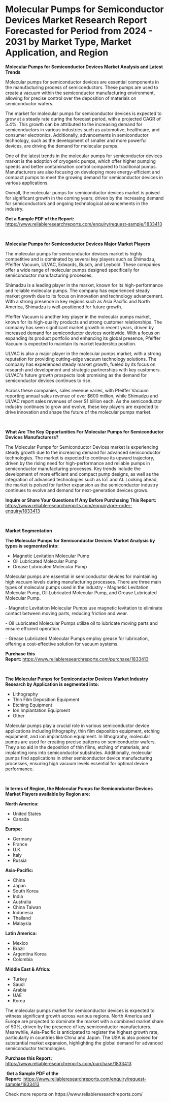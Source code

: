 <p><h1>Molecular Pumps for Semiconductor Devices Market Research Report Forecasted for Period from 2024 -  2031 by Market Type, Market Application, and Region</h1></p><p><strong>Molecular Pumps for Semiconductor Devices Market Analysis and Latest Trends</strong></p>
<p><p>Molecular pumps for semiconductor devices are essential components in the manufacturing process of semiconductors. These pumps are used to create a vacuum within the semiconductor manufacturing environment, allowing for precise control over the deposition of materials on semiconductor wafers.</p><p>The market for molecular pumps for semiconductor devices is expected to grow at a steady rate during the forecast period, with a projected CAGR of 5.4%. This growth can be attributed to the increasing demand for semiconductors in various industries such as automotive, healthcare, and consumer electronics. Additionally, advancements in semiconductor technology, such as the development of smaller and more powerful devices, are driving the demand for molecular pumps.</p><p>One of the latest trends in the molecular pumps for semiconductor devices market is the adoption of cryogenic pumps, which offer higher pumping speeds and better contamination control compared to traditional pumps. Manufacturers are also focusing on developing more energy-efficient and compact pumps to meet the growing demand for semiconductor devices in various applications.</p><p>Overall, the molecular pumps for semiconductor devices market is poised for significant growth in the coming years, driven by the increasing demand for semiconductors and ongoing technological advancements in the industry.</p></p>
<p><strong>Get a Sample PDF of the Report:&nbsp;</strong> <a href="https://www.reliableresearchreports.com/enquiry/request-sample/1833413">https://www.reliableresearchreports.com/enquiry/request-sample/1833413</a></p>
<p>&nbsp;</p>
<p><strong>Molecular Pumps for Semiconductor Devices Major Market Players</strong></p>
<p><p>The molecular pumps for semiconductor devices market is highly competitive and is dominated by several key players such as Shimadzu, Pfeiffer Vacuum, ULVAC, Edwards, Busch, and Leybold. These companies offer a wide range of molecular pumps designed specifically for semiconductor manufacturing processes.</p><p>Shimadzu is a leading player in the market, known for its high-performance and reliable molecular pumps. The company has experienced steady market growth due to its focus on innovation and technology advancement. With a strong presence in key regions such as Asia Pacific and North America, Shimadzu is well-positioned for future growth.</p><p>Pfeiffer Vacuum is another key player in the molecular pumps market, known for its high-quality products and strong customer relationships. The company has seen significant market growth in recent years, driven by increased demand for semiconductor devices worldwide. With a focus on expanding its product portfolio and enhancing its global presence, Pfeiffer Vacuum is expected to maintain its market leadership position.</p><p>ULVAC is also a major player in the molecular pumps market, with a strong reputation for providing cutting-edge vacuum technology solutions. The company has experienced steady market growth, fueled by its focus on research and development and strategic partnerships with key customers. ULVAC's future growth prospects look promising as the demand for semiconductor devices continues to rise.</p><p>Across these companies, sales revenue varies, with Pfeiffer Vacuum reporting annual sales revenue of over $600 million, while Shimadzu and ULVAC report sales revenues of over $1 billion each. As the semiconductor industry continues to grow and evolve, these key players are expected to drive innovation and shape the future of the molecular pumps market.</p></p>
<p>&nbsp;</p>
<p><strong>What Are The Key Opportunities For Molecular Pumps for Semiconductor Devices Manufacturers?</strong></p>
<p><p>The Molecular Pumps for Semiconductor Devices market is experiencing steady growth due to the increasing demand for advanced semiconductor technologies. The market is expected to continue its upward trajectory, driven by the rising need for high-performance and reliable pumps in semiconductor manufacturing processes. Key trends include the development of more efficient and compact pump designs, as well as the integration of advanced technologies such as IoT and AI. Looking ahead, the market is poised for further expansion as the semiconductor industry continues to evolve and demand for next-generation devices grows.</p></p>
<p><strong>Inquire or Share Your Questions If Any Before Purchasing This Report:</strong> <a href="https://www.reliableresearchreports.com/enquiry/pre-order-enquiry/1833413">https://www.reliableresearchreports.com/enquiry/pre-order-enquiry/1833413</a></p>
<p>&nbsp;</p>
<p><strong>Market Segmentation</strong></p>
<p><strong>The Molecular Pumps for Semiconductor Devices Market Analysis by types is segmented into:</strong></p>
<p><ul><li>Magnetic Levitation Molecular Pump</li><li>Oil Lubricated Molecular Pump</li><li>Grease Lubricated Molecular Pump</li></ul></p>
<p><p>Molecular pumps are essential in semiconductor devices for maintaining high vacuum levels during manufacturing processes. There are three main types of molecular pumps used in the industry - Magnetic Levitation Molecular Pump, Oil Lubricated Molecular Pump, and Grease Lubricated Molecular Pump.</p><p>- Magnetic Levitation Molecular Pumps use magnetic levitation to eliminate contact between moving parts, reducing friction and wear.</p><p>- Oil Lubricated Molecular Pumps utilize oil to lubricate moving parts and ensure efficient operation.</p><p>- Grease Lubricated Molecular Pumps employ grease for lubrication, offering a cost-effective solution for vacuum systems.</p></p>
<p><strong>Purchase this Report:&nbsp;</strong><a href="https://www.reliableresearchreports.com/purchase/1833413">https://www.reliableresearchreports.com/purchase/1833413</a></p>
<p>&nbsp;</p>
<p><strong>The Molecular Pumps for Semiconductor Devices Market Industry Research by Application is segmented into:</strong></p>
<p><ul><li>Lithography</li><li>Thin Film Deposition Equipment</li><li>Etching Equipment</li><li>Ion Implantation Equipment</li><li>Other</li></ul></p>
<p><p>Molecular pumps play a crucial role in various semiconductor device applications including lithography, thin film deposition equipment, etching equipment, and ion implantation equipment. In lithography, molecular pumps are used for creating precise patterns on semiconductor wafers. They also aid in the deposition of thin films, etching of materials, and implanting ions into semiconductor substrates. Additionally, molecular pumps find applications in other semiconductor device manufacturing processes, ensuring high vacuum levels essential for optimal device performance.</p></p>
<p>&nbsp;</p>
<p><strong>In terms of Region, the Molecular Pumps for Semiconductor Devices Market Players available by Region are:</strong></p>
<p>
    <p> <strong> North America: </strong>
        <ul>
            <li>United States</li>
            <li>Canada</li>
        </ul>
        </p> 
    <p> <strong> Europe: </strong>
        <ul>
            <li>Germany</li>
            <li>France</li>
            <li>U.K.</li>
            <li>Italy</li>
            <li>Russia</li>
        </ul>
        </p> 
    <p> <strong> Asia-Pacific: </strong>
        <ul>
            <li>China</li>
            <li>Japan</li>
            <li>South Korea</li>
            <li>India</li>
            <li>Australia</li>
            <li>China Taiwan</li>
            <li>Indonesia</li>
            <li>Thailand</li>
            <li>Malaysia</li>
        </ul>
        </p> 
    <p> <strong> Latin America: </strong>
        <ul>
            <li>Mexico</li>
            <li>Brazil</li>
            <li>Argentina Korea</li>
            <li>Colombia</li>
        </ul>
        </p> 
    <p> <strong> Middle East & Africa: </strong>
        <ul>
            <li>Turkey</li>
            <li>Saudi</li>
            <li>Arabia</li>
            <li>UAE</li>
            <li>Korea</li>
        </ul>
    </p>
    </p>
<p><p>The molecular pumps market for semiconductor devices is expected to witness significant growth across various regions. North America and Europe are projected to dominate the market with a combined market share of 50%, driven by the presence of key semiconductor manufacturers. Meanwhile, Asia-Pacific is anticipated to register the highest growth rate, particularly in countries like China and Japan. The USA is also poised for substantial market expansion, highlighting the global demand for advanced semiconductor technologies.</p></p>
<p><strong>Purchase this Report: </strong><a href="https://www.reliableresearchreports.com/purchase/1833413">https://www.reliableresearchreports.com/purchase/1833413</a></p>
<p>&nbsp;<strong>Get a Sample PDF of the Report:&nbsp;&nbsp;</strong><a href="https://www.reliableresearchreports.com/enquiry/request-sample/1833413">https://www.reliableresearchreports.com/enquiry/request-sample/1833413</a></p>
<p><strong></strong></p>
<p>Check more reports on https://www.reliableresearchreports.com/</p>